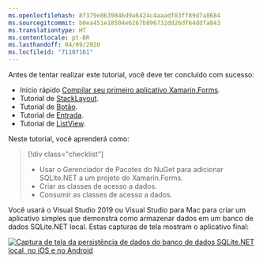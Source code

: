 ```yaml
---
ms.openlocfilehash: 8f379e8639846d9a6424c4aaadf83ff89d7a8684
ms.sourcegitcommit: b0ea451e18504e6267b896732dd26df64ddfa843
ms.translationtype: HT
ms.contentlocale: pt-BR
ms.lasthandoff: 04/09/2020
ms.locfileid: "71107161"
---
```

Antes de tentar realizar este tutorial, você deve ter concluído com sucesso:

- Início rápido [Compilar seu primeiro aplicativo Xamarin.Forms](~/get-started/first-app/index.md).
- Tutorial de [StackLayout](~/get-started/tutorials/stacklayout/index.yml).
- Tutorial de [Botão](~/get-started/tutorials/button/index.yml).
- Tutorial de [Entrada](~/get-started/tutorials/entry/index.yml).
- Tutorial de [ListView](~/get-started/tutorials/listview/index.yml).

Neste tutorial, você aprenderá como:

> [!div class="checklist"]
>
> - Usar o Gerenciador de Pacotes do NuGet para adicionar SQLite.NET a um projeto do Xamarin.Forms.
> - Criar as classes de acesso a dados.
> - Consumir as classes de acesso a dados.

Você usará o Visual Studio 2019 ou Visual Studio para Mac para criar um aplicativo simples que demonstra como armazenar dados em um banco de dados SQLite.NET local. Estas capturas de tela mostram o aplicativo final:

[![Captura de tela da persistência de dados do banco de dados SQLite.NET local, no iOS e no Android](../images/consume-data-access-classes-reduced.png "Persistência de dados do banco de dados local")](../images/consume-data-access-classes-large.png#lightbox "Persistência de dados do banco de dados local")
